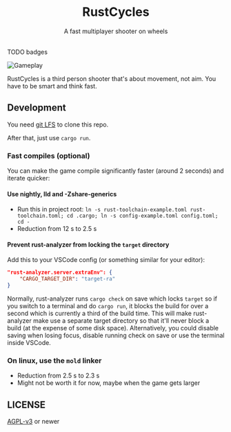 <div align="center">
    <h1>RustCycles</h1>
    A fast multiplayer shooter on wheels
</div>
<br />

TODO badges

![Gameplay](media/screenshot.jpg)

RustCycles is a third person shooter that's about movement, not aim. You have to be smart and think fast.

## Development

You need [git LFS](https://git-lfs.github.com/) to clone this repo.

After that, just use `cargo run`.

### Fast compiles (optional)

You can make the game compile significantly faster (around 2 seconds) and iterate quicker:

#### Use nightly, lld and -Zshare-generics

- Run this in project root: `ln -s rust-toolchain-example.toml rust-toolchain.toml; cd .cargo; ln -s config-example.toml config.toml; cd -`
- Reduction from 12 s to 2.5 s

#### Prevent rust-analyzer from locking the `target` directory

Add this to your VSCode config (or something similar for your editor):

```json
"rust-analyzer.server.extraEnv": {
    "CARGO_TARGET_DIR": "target-ra"
}
```

Normally, rust-analyzer runs `cargo check` on save which locks `target` so if you switch to a terminal and do `cargo run`, it blocks the build for over a second which is currently a third of the build time. This will make rust-analyzer make use a separate target directory so that it'll never block a build (at the expense of some disk space). Alternatively, you could disable saving when losing focus, disable running check on save or use the terminal inside VSCode.

### On linux, use the `mold` linker

- Reduction from 2.5 s to 2.3 s
- Might not be worth it for now, maybe when the game gets larger

## LICENSE

[AGPL-v3](agpl-3.0.txt) or newer
